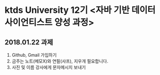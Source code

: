 # ktds University 12기 <자바 기반 데이터 사이언티스트 양성 과정>

## 2018.01.22 과제
1. Github, Gmail 가입하기
2. 금주는 노트(메모X)와 연필(샤프), 지우개 필요합니다.
3. 사진 및 이름 강사에게 문자메시지 보내기
